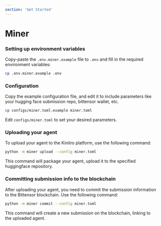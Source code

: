 ```yaml
---
section: 'Get Started'
---
```


# Miner
### Setting up environment variables
Copy-paste the `.env.miner.example` file to `.env` and fill in the required environment variables:
```bash
cp .env.miner.example .env
```

### Configuration
Copy the example configuration file, and edit it to include parameters like your hugging face submission repo, bittensor wallet, etc.
```bash
cp configs/miner.toml.example miner.toml
```
Edit `configs/miner.toml` to set your desired parameters.

### Uploading your agent
To upload your agent to the Kinitro platform, use the following command:
```bash
python -m miner upload --config miner.toml
```
This command will package your agent, upload it to the specified huggingface repository.

### Committing submission info to the blockchain
After uploading your agent, you need to commit the submission information to the Bittensor blockchain. Use the following command:
```bash
python -m miner commit --config miner.toml
```
This command will create a new submission on the blockchain, linking to the uploaded agent.